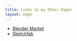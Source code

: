 ```yaml
---
title: Links to my Other Pages
layout: page
---
```




* [Blender Market](https://blendermarket.com/creators/microsingularity)
* [Sketchfab](https://sketchfab.com/micro_Singularity)

